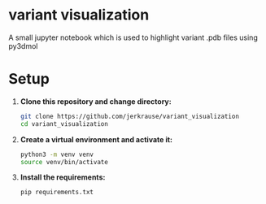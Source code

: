 # variant visualization
A small jupyter notebook which is used to highlight variant .pdb files using py3dmol

# Setup
1. **Clone this repository and change directory:**
   ```sh
   git clone https://github.com/jerkrause/variant_visualization
   cd variant_visualization
   ```

2. **Create a virtual environment and activate it:**
   ```sh
   python3 -m venv venv
   source venv/bin/activate
   ```

4. **Install the requirements:**
   ```sh
   pip requirements.txt
   ```
